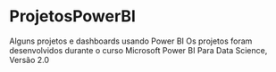# ProjetosPowerBI
Alguns projetos e dashboards usando Power BI
Os projetos foram desenvolvidos durante o curso Microsoft Power BI Para Data Science, Versão 2.0
